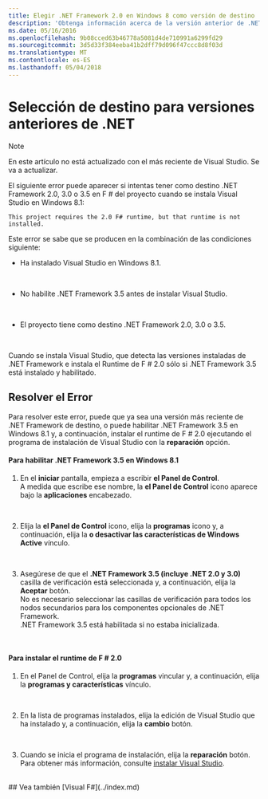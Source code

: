 ```yaml
---
title: Elegir .NET Framework 2.0 en Windows 8 como versión de destino
description: 'Obtenga información acerca de la versión anterior de .NET Framework de destino cuando se usa F #.'
ms.date: 05/16/2016
ms.openlocfilehash: 9b08cced63b46778a5081d4de710991a6299fd29
ms.sourcegitcommit: 3d5d33f384eeba41b2dff79d096f47ccc8d8f03d
ms.translationtype: MT
ms.contentlocale: es-ES
ms.lasthandoff: 05/04/2018
---
```

# <a name="targeting-older-versions-of-net"></a>Selección de destino para versiones anteriores de .NET

> [!NOTE]
En este artículo no está actualizado con el más reciente de Visual Studio.  Se va a actualizar.

El siguiente error puede aparecer si intentas tener como destino .NET Framework 2.0, 3.0 o 3.5 en F # del proyecto cuando se instala Visual Studio en Windows 8.1: 

```
This project requires the 2.0 F# runtime, but that runtime is not installed.
```

Este error se sabe que se producen en la combinación de las condiciones siguiente:


- Ha instalado Visual Studio en Windows 8.1.
<br />

- No habilite .NET Framework 3.5 antes de instalar Visual Studio.
<br />

- El proyecto tiene como destino .NET Framework 2.0, 3.0 o 3.5.
<br />

Cuando se instala Visual Studio, que detecta las versiones instaladas de .NET Framework e instala el Runtime de F # 2.0 sólo si .NET Framework 3.5 está instalado y habilitado.


## <a name="resolving-the-error"></a>Resolver el Error
Para resolver este error, puede que ya sea una versión más reciente de .NET Framework de destino, o puede habilitar .NET Framework 3.5 en Windows 8.1 y, a continuación, instalar el runtime de F # 2.0 ejecutando el programa de instalación de Visual Studio con la **reparación** opción.


#### <a name="to-enable-the-net-framework-35-on-windows-81"></a>Para habilitar .NET Framework 3.5 en Windows 8.1

1. En el **iniciar** pantalla, empieza a escribir **el Panel de Control**.
<br />  A medida que escribe ese nombre, la **el Panel de Control** icono aparece bajo la **aplicaciones** encabezado.
<br />

2. Elija la **el Panel de Control** icono, elija la **programas** icono y, a continuación, elija la **o desactivar las características de Windows Active** vínculo.
<br />

3. Asegúrese de que el **.NET Framework 3.5 (incluye .NET 2.0 y 3.0)** casilla de verificación está seleccionada y, a continuación, elija la **Aceptar** botón.
<br />  No es necesario seleccionar las casillas de verificación para todos los nodos secundarios para los componentes opcionales de .NET Framework.
<br />  .NET Framework 3.5 está habilitada si no estaba inicializada.
<br />


#### <a name="to-install-the-f-20-runtime"></a>Para instalar el runtime de F # 2.0

1. En el Panel de Control, elija la **programas** vincular y, a continuación, elija la **programas y características** vínculo.
<br />

2. En la lista de programas instalados, elija la edición de Visual Studio que ha instalado y, a continuación, elija la **cambio** botón.
<br />

3. Cuando se inicia el programa de instalación, elija la **reparación** botón.
<br />  Para obtener más información, consulte [instalar Visual Studio](https://msdn.microsoft.com/library/e2h7fzkw.aspx).
<br />
## <a name="see-also"></a>Vea también
[Visual F#](../index.md)
